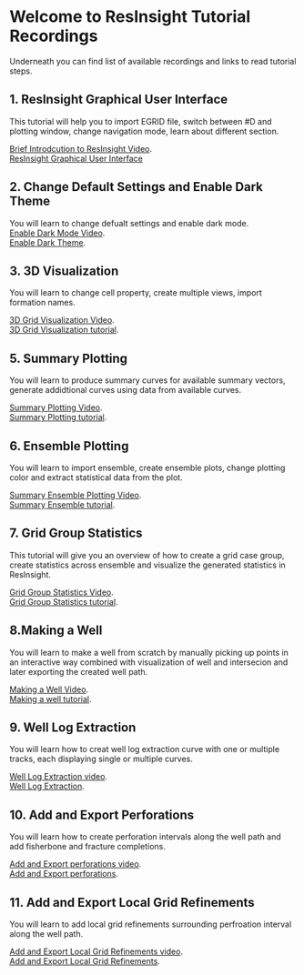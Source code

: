 # Welcome to ResInsight Tutorial Recordings
Underneath you can find list of available recordings and links to read tutorial steps.  

## 1. ResInsight Graphical User Interface
This tutorial will help you to import EGRID file, switch between #D and plotting window, change navigation mode, learn about different section.  

[Brief Introdcution to ResInsight Video](https://www.youtube.com/watch?v=MFfRczq1TM4).  
[ResInsight Graphical User Interface](tutorials/graphical-user-interface/graphical-user-interface.md)  

## 2. Change Default Settings and Enable Dark Theme
You will learn to change defualt settings and enable dark mode.  
[Enable Dark Mode Video](https://youtu.be/wm_B21yY2l8).  
[Enable Dark Theme](tutorials/dark-theme/dark-theme.md).  

## 3. 3D Visualization
You will learn to change cell property, create multiple views, import formation names.

[3D Grid Visualization Video](https://www.youtube.com/watch?v=ivI9ZOYqRok&t=14s).  
[3D Grid Visualization tutorial](tutorials/grid-visualization/grid-visualization.md).  


## 5. Summary Plotting
You will learn to produce summary curves for available summary vectors, generate addidtional curves using data from available curves.  

[Summary Plotting Video](https://youtu.be/ntptGcVsprg).  
[Summary Plotting tutorial](tutorials/summary-plot/summary-plot.md).  


## 6. Ensemble Plotting
You will learn to import ensemble, create ensemble plots, change plotting color and extract statistical data from the plot.   

[Summary Ensemble Plotting Video](https://youtu.be/tGvFV0XQtlk).   
[Summary Ensemble tutorial](tutorials/summary-ensemble/summary-ensemble.md).  


## 7. Grid Group Statistics
This tutorial will give you an overview of how to create a grid case group, create statistics across ensemble and visualize the generated statistics in ResInsight. 

[Grid Group Statistics Video](https://youtu.be/F0RJDN0aklY).   
[Grid Group Statistics tutorial](tutorials/grid-group-statistics/grid-group-statistics.md).   


## 8.Making a Well
You will learn to make a well from scratch by manually picking up points in an interactive way combined with visualization of well and intersecion and later exporting the created well path.   

[Making a Well Video](https://youtu.be/qYniqCeinEs).   
[Making a well tutorial](tutorials/making-a-well/making-a-well.md).  

## 9. Well Log Extraction
You will learn how to creat well log extraction curve with one or multiple tracks, each displaying single or multiple curves.  

[Well Log Extraction video](https://youtu.be/tMY1fDD7-6M).  
[Well Log Extraction](tutorials/well-log-extraction/well-log-extraction.md). 

## 10. Add and Export Perforations
You will learn how to create perforation intervals along the well path and add fisherbone and fracture completions.  

[Add and Export perforations video](https://youtu.be/gLXixpiI8BE).  
[Add and Export perforations](tutorials/add-perforations/add-perforations.md). 

## 11. Add and Export Local Grid Refinements
You will learn to add local grid refinements surrounding perfroation interval along the well path.  

[Add and Export Local Grid Refinements video](https://youtu.be/iJjDVgr7WGw).  
[Add and Export Local Grid Refinements](tutorials/create-export-lgr/create-export-lgr.md).  





